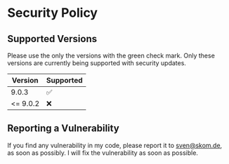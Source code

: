 # Security Policy

## Supported Versions

Please use the only the versions with the green check mark. Only these versions are
currently being supported with security updates.

| Version | Supported          |
| ------- | ------------------ |
| 9.0.3  | :white_check_mark: |
| <= 9.0.2  | :x:                |

## Reporting a Vulnerability

If you find any vulnerability in my code, please report it to sven@skom.de, as soon as possibly.
I will fix the vulnerability as soon as possible.
